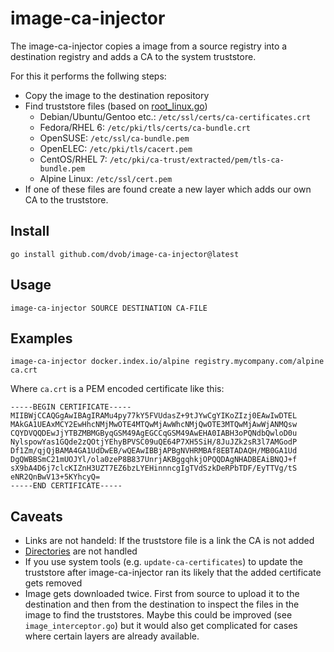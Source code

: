 # image-ca-injector

The image-ca-injector copies a image from a source registry into a destination registry and adds a CA to the system truststore.

For this it performs the follwing steps:
* Copy the image to the destination repository
* Find truststore files (based on [root_linux.go](https://github.com/golang/go/blob/c05fceb73cafd642d26660148357a4f60172aa1a/src/crypto/x509/root_linux.go))
  * Debian/Ubuntu/Gentoo etc.: `/etc/ssl/certs/ca-certificates.crt`
  * Fedora/RHEL 6: `/etc/pki/tls/certs/ca-bundle.crt`
  * OpenSUSE: `/etc/ssl/ca-bundle.pem`
  * OpenELEC: `/etc/pki/tls/cacert.pem`
  * CentOS/RHEL 7: `/etc/pki/ca-trust/extracted/pem/tls-ca-bundle.pem`
  * Alpine Linux: `/etc/ssl/cert.pem`
* If one of these files are found create a new layer which adds our own CA to the truststore.

## Install
```
go install github.com/dvob/image-ca-injector@latest
```

## Usage
```
image-ca-injector SOURCE DESTINATION CA-FILE
```

## Examples
```
image-ca-injector docker.index.io/alpine registry.mycompany.com/alpine ca.crt
```

Where `ca.crt` is a PEM encoded certificate like this:
```
-----BEGIN CERTIFICATE-----
MIIBWjCCAQGgAwIBAgIRAMu4py77kY5FVUdasZ+9tJYwCgYIKoZIzj0EAwIwDTEL
MAkGA1UEAxMCY2EwHhcNMjMwOTE4MTQwMjAwWhcNMjQwOTE3MTQwMjAwWjANMQsw
CQYDVQQDEwJjYTBZMBMGByqGSM49AgEGCCqGSM49AwEHA0IABH3oPQNdbQwloD0u
NylspowYas1GQde2zQOtjYEhyBPVSC09uQE64P7XH5SiH/8JuJZk2sR3l7AMGodP
Df1Zm/qjQjBAMA4GA1UdDwEB/wQEAwIBBjAPBgNVHRMBAf8EBTADAQH/MB0GA1Ud
DgQWBBSmC21mUOJYl/ola0zeP8B837UnrjAKBggqhkjOPQQDAgNHADBEAiBNQJ+f
sX9bA4D6j7clcKIZnH3UZT7EZ6bzLYEHinnncgIgTVdSzkDeRPbTDF/EyTTVg/tS
eNR2QnBwV13+5KYhcyQ=
-----END CERTIFICATE-----
```

## Caveats
* Links are not handeld: If the truststore file is a link the CA is not added
* [Directories](https://github.com/golang/go/blob/c05fceb73cafd642d26660148357a4f60172aa1a/src/crypto/x509/root_linux.go#L18) are not handled
* If you use system tools (e.g. `update-ca-certificates`) to update the truststore after image-ca-injector ran its likely that the added certificate gets removed
* Image gets downloaded twice. First from source to upload it to the destination and then from the destination to inspect the files in the image to find the truststores. Maybe this could be improved (see `image_interceptor.go`) but it would also get complicated for cases where certain layers are already available.
